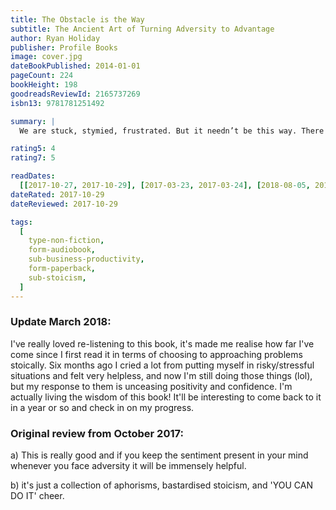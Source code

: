 ```yaml
---
title: The Obstacle is the Way
subtitle: The Ancient Art of Turning Adversity to Advantage
author: Ryan Holiday
publisher: Profile Books
image: cover.jpg
dateBookPublished: 2014-01-01
pageCount: 224
bookHeight: 198
goodreadsReviewId: 2165737269
isbn13: 9781781251492

summary: |
  We are stuck, stymied, frustrated. But it needn’t be this way. There is a formula for success that’s been followed by the icons of history — from John D. Rockefeller to Amelia Earhart to Ulysses S. Grant to Steve Jobs — a formula that let them turn obstacles into opportunities. Faced with impossible situations, they found the astounding triumphs we all seek. These men and women were not exceptionally brilliant, lucky, or gifted. Their success came from timeless philosophical principles laid down by a Roman emperor who struggled to articulate a method for excellence in any and all situations. This book reveals that formula for the first time — and shows us how we can turn our own adversity into advantage.

rating5: 4
rating7: 5

readDates:
  [[2017-10-27, 2017-10-29], [2017-03-23, 2017-03-24], [2018-08-05, 2018-09-03]]
dateRated: 2017-10-29
dateReviewed: 2017-10-29

tags:
  [
    type-non-fiction,
    form-audiobook,
    sub-business-productivity,
    form-paperback,
    sub-stoicism,
  ]
---
```


### Update March 2018:

I've really loved re-listening to this book, it's made me realise how far I've come since I first read it in terms of choosing to approaching problems stoically. Six months ago I cried a lot from putting myself in risky/stressful situations and felt very helpless, and now I'm still doing those things (lol), but my response to them is unceasing positivity and confidence. I'm actually living the wisdom of this book! It'll be interesting to come back to it in a year or so and check in on my progress.

### Original review from October 2017:

a) This is really good and if you keep the sentiment present in your mind whenever you face adversity it will be immensely helpful.

b) it's just a collection of aphorisms, bastardised stoicism, and 'YOU CAN DO IT' cheer.
